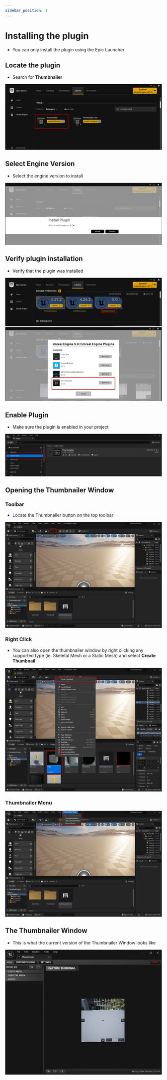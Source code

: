 ```yaml
---
sidebar_position: 1
---
```


# Installing the plugin
- You can only install the plugin using the Epic Launcher

## Locate the plugin
- Search for **Thumbnailer**

![Image](../../../static/img/installing-1.png)

## Select Engine Version
- Select the engine version to install

![Image](../../../static/img/installing-2.png)

## Verify plugin installation
- Verify that the plugin was installed

![Image](../../../static/img/installing-3.png)
![Image](../../../static/img/installing-4.png)

## Enable Plugin
- Make sure the plugin is enabled in your project

![Image](../../../static/img/using-1.png)

## Opening the Thumbnailer Window
### Toolbar
- Locate the Thumbnailer button on the top toolbar

![Image](../../../static/img/using-2.png)

### Right Click
- You can also open the thumbnailer window by right clicking any supported type (ie. Skeletal Mesh or a Static Mesh) and select **Create Thumbnail**

![Image](../../../static/img/using-5.png)

### Thumbnailer Menu
![Image](../../../static/img/using-3.png)

## The Thumbnailer Window
- This is what the current version of the Thumbnailer Window looks like

![Image](../../../static/img/using-4.png)